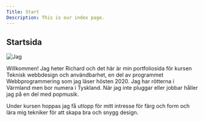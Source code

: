 ```yaml
---
Title: Start
Description: This is our index page.
---
```


Startsida
-----------------------------------
![Jag](%assets_url%/img/jabuka.jpg)

Willkommen! Jag heter Richard och det här är min portfoliosida för kursen
Teknisk webbdesign och användbarhet, en del av programmet Webbprogrammering
som jag läser hösten 2020. Jag har rötterna i Värmland men bor numera i
Tyskland. När jag inte pluggar eller jobbar håller jag på en del med popmusik.

Under kursen hoppas jag få utlopp för mitt intresse för färg och form och
lära mig tekniker för att skapa bra och snygg design.
